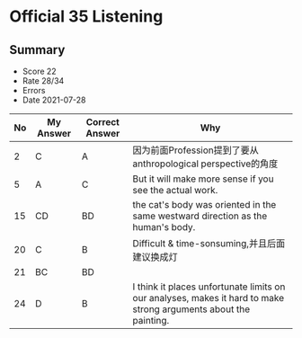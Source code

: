# Official 35 Listening
## Summary
- Score 22
- Rate 28/34
- Errors
- Date 2021-07-28

| No | My Answer | Correct Answer | Why |
|----|-----------|----------------|-----|
|2|C|A|因为前面Profession提到了要从anthropological perspective的角度|
|5|A|C|But it will make more sense if you see the actual work.|
|15|CD|BD|the cat's body was oriented in the same westward direction as the human's body.|
|20|C|B| Difficult & time-sonsuming,并且后面建议换成灯|
|21|BC|BD||
|24|D|B|I think it places unfortunate limits on our analyses, makes it hard to make strong arguments about the painting.|

